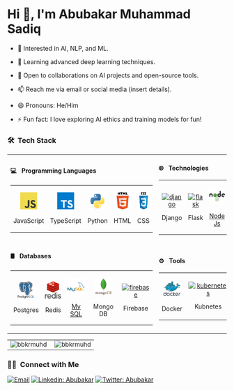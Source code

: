 <h1 align="left">Hi 👋, I'm Abubakar Muhammad Sadiq</h1>

- 👀 Interested in AI, NLP, and ML.  
 
- 🌱 Learning advanced deep learning techniques.

- 💞️ Open to collaborations on AI projects and open-source tools.

- 📫 Reach me via email or social media (insert details).

- 😄 Pronouns: He/Him  
- ⚡ Fun fact: I love exploring AI ethics and training models for fun!


<h3> 🛠 &nbsp;Tech Stack</h3>

<table>
  <tr>
    <td>
   <h4>💻 &nbsp; Programming Languages</h4>
<table>
  <tr>
 <td>
      <p align="center">
       <a href="https://developer.mozilla.org/en-US/docs/Web/JavaScript" target="_blank" rel="noreferrer"> <img src="https://raw.githubusercontent.com/devicons/devicon/master/icons/javascript/javascript-original.svg" alt="javascript" width="40" height="40"/> </a>
        <p align="center" >JavaScript</p>
      </p>
    </td>
    <td>           
      <p align="center">
        <a href="https://www.typescriptlang.org/" target="_blank" rel="noreferrer"> <img src="https://raw.githubusercontent.com/devicons/devicon/master/icons/typescript/typescript-original.svg" alt="typescript" width="40" height="40"/> </a> 
      </a>
        <p align="center">TypeScript</p>
      </p>
    </td>
     <td>           
      <p align="center">
       <a href="https://www.python.org" target="_blank" rel="noreferrer"> <img src="https://raw.githubusercontent.com/devicons/devicon/master/icons/python/python-original.svg" alt="python" width="40" height="40"/> </a>
        <p align="center">Python</p>
      </p>
    </td>
      <td>           
      <p align="center">
   <a href="https://www.w3.org/html/" target="_blank" rel="noreferrer"> <img src="https://raw.githubusercontent.com/devicons/devicon/master/icons/html5/html5-original-wordmark.svg" alt="html5" width="40" height="40"/> </a>
        <p align="center">HTML</p>
      </p>
    </td>
    <td>           
      <p align="center">
    <a href="https://www.w3schools.com/css/" target="_blank" rel="noreferrer"> <img src="https://raw.githubusercontent.com/devicons/devicon/master/icons/css3/css3-original-wordmark.svg" alt="css3" width="40" height="40"/> </a>
        <p align="center">CSS</p>
      </p>
    </td>
  </tr>
  </table>
    </td>
    <td>
  <h4> 🌐 &nbsp; Technologies</h4>
  <table>
  <tr>
 <td>
      <p align="center">
      <a href="https://www.djangoproject.com/" target="_blank" rel="noreferrer"> <img src="https://cdn.worldvectorlogo.com/logos/django.svg" alt="django" width="40" height="40"/> </a>
        <p align="center">Django</p>
      </p>
    </td>
    <td>           
      <p align="center">
        <a href="https://flask.palletsprojects.com/" target="_blank" rel="noreferrer"> <img src="https://www.vectorlogo.zone/logos/pocoo_flask/pocoo_flask-icon.svg" alt="flask" style="background: "red";" width="40" height="40"/> </a>
        <p align="center">Flask</p>
      </p>
    </td>
     <td>           
      <p align="center">
     <a href="https://nodejs.org" target="_blank" rel="noreferrer"> <img src="https://raw.githubusercontent.com/devicons/devicon/master/icons/nodejs/nodejs-original-wordmark.svg" alt="nodejs" width="40" height="40"/>
        <p align="center">Node Js</p>
      </p>
    </td>
        <td>           
      <p align="center">
     <a href="https://reactjs.org/" target="_blank" rel="noreferrer"> <img src="https://raw.githubusercontent.com/devicons/devicon/master/icons/react/react-original-wordmark.svg" alt="react" width="40" height="40"/> </a> 
        <p align="center">React Js</p>
      </p>
    </td>
        <td>           
      <p align="center">
    <a href="https://redux.js.org" target="_blank" rel="noreferrer"> <img src="https://raw.githubusercontent.com/devicons/devicon/master/icons/redux/redux-original.svg" alt="redux" width="40" height="40"/> </a>
        <p align="center">Redux</p>
      </p>
    </td>
        <td>           
      <p align="center">
     <a href="https://tailwindcss.com/" target="_blank" rel="noreferrer"> <img src="https://www.vectorlogo.zone/logos/tailwindcss/tailwindcss-icon.svg" alt="tailwind" width="40" height="40"/> </a>
        <p align="center">Tailwind CSS</p>
      </p>
    </td>
            <td>           
      <p align="left">
<a href="https://graphql.org" target="_blank" rel="noreferrer"> <img src="https://www.vectorlogo.zone/logos/graphql/graphql-icon.svg" alt="graphql" width="40" height="40"/> </a>
        <p align="right">Graphql</p>
      </p>
    </td>
  </tr>
  </table>
  </td>
  </tr>
  
  <tr>
  <td>  
    <h4> 🛢 &nbsp; Databases</h4>
<table>
  <tr>
 <td>
      <p align="center">
<a href="https://www.postgresql.org" target="_blank" rel="noreferrer"> <img src="https://raw.githubusercontent.com/devicons/devicon/master/icons/postgresql/postgresql-original-wordmark.svg" alt="postgresql" width="40" height="40"/> </a>
        <p align="center">Postgres</p>
      </p>
    </td>
    <td>           
      <p align="center">
 <a href="https://redis.io" target="_blank" rel="noreferrer"> <img src="https://raw.githubusercontent.com/devicons/devicon/master/icons/redis/redis-original-wordmark.svg" alt="redis" width="40" height="40"/> </a>
        <p align="center">Redis</p>
      </p>
    </td>
     <td>           
      <p align="center">
      <a href="https://www.mysql.com/" target="_blank" rel="noreferrer"> <img src="https://raw.githubusercontent.com/devicons/devicon/master/icons/mysql/mysql-original-wordmark.svg" alt="mysql" width="40" height="40"/> 
        <p align="center">My SQL</p>
      </p>
    </td>
      <td>           
      <p align="center">
<a href="https://www.mongodb.com/" target="_blank" rel="noreferrer"> <img src="https://raw.githubusercontent.com/devicons/devicon/master/icons/mongodb/mongodb-original-wordmark.svg" alt="mongodb" width="40" height="40"/> </a>
        <p align="center">Mongo DB</p>
      </p>
    </td>
    <td>           
      <p align="center">
<a href="https://firebase.google.com/" target="_blank" rel="noreferrer"> <img src="https://www.vectorlogo.zone/logos/firebase/firebase-icon.svg" alt="firebase" width="40" height="40"/> </a>
        <p align="center">Firebase</p>
      </p>
    </td>

  </tr>
  </table>
  </td>
  <td>
  <h4> ⚙️ &nbsp; Tools</h4>
  <table>
  <tr>
 <td>
      <p align="center">
        <a href="https://www.docker.com/" target="_blank" rel="noreferrer"> <img src="https://raw.githubusercontent.com/devicons/devicon/master/icons/docker/docker-original-wordmark.svg" alt="docker" width="40" height="40"/> </a>
        <p align="center">Docker</p>
      </p>
    </td>
    <td>           
      <p align="center">
 <a href="https://kubernetes.io" target="_blank" rel="noreferrer"> <img src="https://www.vectorlogo.zone/logos/kubernetes/kubernetes-icon.svg" alt="kubernetes" width="40" height="40"/> </a>
        <p align="center">Kubnetes</p>
      </p>
    </td>
     <td>           
      <p align="center"> <a href="https://git-scm.com/" target="_blank" rel="noreferrer"> <img src="https://www.vectorlogo.zone/logos/git-scm/git-scm-icon.svg" alt="git" width="40" height="40"/> </a>
        <p align="center">Git</p>
      </p>
    </td>
      <td>           
      <p align="center">
        <a href="https://heroku.com" target="_blank" rel="noreferrer"> <img src="https://www.vectorlogo.zone/logos/heroku/heroku-icon.svg" alt="heroku" width="40" height="40"/> </a> 
        <p align="center">Heroku</p>
      </p>
    </td>
    <td>           
      <p align="center">
<a href="https://www.linux.org/" target="_blank" rel="noreferrer"> <img src="https://raw.githubusercontent.com/devicons/devicon/master/icons/linux/linux-original.svg" alt="linux" width="40" height="40"/> </a> 
        <p align="center">Linux</p>
      </p>
    </td>
      <td>           
      <p align="center">
<a href="https://www.nginx.com" target="_blank" rel="noreferrer"> <img src="https://raw.githubusercontent.com/devicons/devicon/master/icons/nginx/nginx-original.svg" alt="nginx" width="40" height="40"/> </a>
        <p align="center">NGINX</p>
      </p>
    </td>
  </tr>
  </table>
</td>
  </tr>
 </table>
  
<table>
  <tr>
 <td> <img src="https://github-readme-stats.vercel.app/api/top-langs?username=sadiq-codes&show_icons=true&locale=en&layout=compact" alt="bbkrmuhd" />&nbsp;</td>
<td>  <img src="https://github-readme-stats.vercel.app/api?username=sadiq-codes&show_icons=true&locale=en" alt="bbkrmuhd" /></td>
  </tr>
</table>
 




<h3> 🤝🏻 &nbsp;Connect with Me </h3>

<a href="mailto:bbkrmuhdsaddiq@gmail.com"><img alt="Email" src="https://img.shields.io/badge/Email-bbkrmuhdsaddiq@gmail.com-blue?style=flat-square&logo=gmail"></a>
[![Linkedin: Abubakar](https://img.shields.io/badge/-Abubakar-blue?style=flat-square&logo=Linkedin&logoColor=white&link=https://www.linkedin.com/in/abubakar-muhammad-sadiq/)](https://www.linkedin.com/in/abubakar-muhammad-sadiq/)
[![Twitter: Abubakar](https://img.shields.io/twitter/follow/sadiqcodes?label=twitter&style=social&link)](https://mobile.twitter.com/sadiqcodes)
